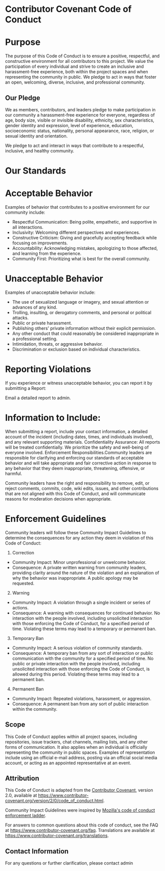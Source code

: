 # Contributor Covenant Code of Conduct

# Purpose

The purpose of this Code of Conduct is to ensure a positive, respectful, and constructive environment for all contributors to this project. We value the participation of every individual and strive to create an inclusive and harassment-free experience, both within the project spaces and when representing the community in public. We pledge to act in ways that foster an open, welcoming, diverse, inclusive, and professional community.

## Our Pledge
We as members, contributors, and leaders pledge to make participation in our community a harassment-free experience for everyone, regardless of age, body size, visible or invisible disability, ethnicity, sex characteristics, gender identity and expression, level of experience, education, socioeconomic status, nationality, personal appearance, race, religion, or sexual identity and orientation.

We pledge to act and interact in ways that contribute to a respectful, inclusive, and healthy community.

# Our Standards

# Acceptable Behavior

Examples of behavior that contributes to a positive environment for our community include:

* Respectful Communication: Being polite, empathetic, and supportive in all interactions.
* Inclusivity: Welcoming different perspectives and experiences.
* Constructive Criticism: Giving and gracefully accepting feedback while focusing on improvements.
* Accountability: Acknowledging mistakes, apologizing to those affected, and learning from the experience.
* Community First: Prioritizing what is best for the overall community.

# Unacceptable Behavior

Examples of unacceptable behavior include:

* The use of sexualized language or imagery, and sexual attention or advances of any kind.
* Trolling, insulting, or derogatory comments, and personal or political attacks.
* Public or private harassment.
* Publishing others' private information without their explicit permission.
* Any other conduct that could reasonably be considered inappropriate in a professional setting.
* Intimidation, threats, or aggressive behavior.
* Discrimination or exclusion based on individual characteristics.

# Reporting Violations
If you experience or witness unacceptable behavior, you can report it by submitting a Report:

Email a detailed report to admin.

# Information to Include: 

When submitting a report, include your contact information, a detailed account of the incident (including dates, times, and individuals involved), and any relevant supporting materials.
Confidentiality Assurance: All reports will be treated confidentially. We prioritize the safety and well-being of everyone involved.
Enforcement Responsibilities.Community leaders are responsible for clarifying and enforcing our standards of acceptable behavior and will take appropriate and fair corrective action in response to any behavior that they deem inappropriate, threatening, offensive, or harmful.

Community leaders have the right and responsibility to remove, edit, or reject comments, commits, code, wiki edits, issues, and other contributions that are not aligned with this Code of Conduct, and will communicate reasons for moderation decisions when appropriate.

# Enforcement Guidelines
Community leaders will follow these Community Impact Guidelines to determine the consequences for any action they deem in violation of this Code of Conduct:

1. Correction
* Community Impact: Minor unprofessional or unwelcome behavior.
* Consequence: A private written warning from community leaders, providing clarity around the nature of the violation and an explanation of why the behavior was inappropriate. A public apology may be requested.
2. Warning
* Community Impact: A violation through a single incident or series of actions.
* Consequence: A warning with consequences for continued behavior. No interaction with the people involved, including unsolicited interaction with those enforcing the Code of Conduct, for a specified period of time. Violating these terms may lead to a temporary or permanent ban.
3. Temporary Ban
* Community Impact: A serious violation of community standards.
* Consequence: A temporary ban from any sort of interaction or public communication with the community for a specified period of time. No public or private interaction with the people involved, including unsolicited interaction with those enforcing the Code of Conduct, is allowed during this period. Violating these terms may lead to a permanent ban.
4. Permanent Ban
* Community Impact: Repeated violations, harassment, or aggression.
* Consequence: A permanent ban from any sort of public interaction within the community.

## Scope

This Code of Conduct applies within all project spaces, including repositories, issue trackers, chat channels, mailing lists, and any other forms of communication. It also applies when an individual is officially representing the community in public spaces. Examples of representation include using an official e-mail address, posting via an official social media account, or acting as an appointed representative at an event.

## Attribution

This Code of Conduct is adapted from the [Contributor
Covenant][homepage], version 2.0, available at
https://www.contributor-covenant.org/version/2/0/code_of_conduct.html.

Community Impact Guidelines were inspired by [Mozilla's code of
conduct enforcement ladder](https://github.com/mozilla/diversity).

[homepage]: https://www.contributor-covenant.org

For answers to common questions about this code of conduct, see the
FAQ at https://www.contributor-covenant.org/faq. Translations are
available at https://www.contributor-covenant.org/translations.


## Contact Information

For any questions or further clarification, please contact admin